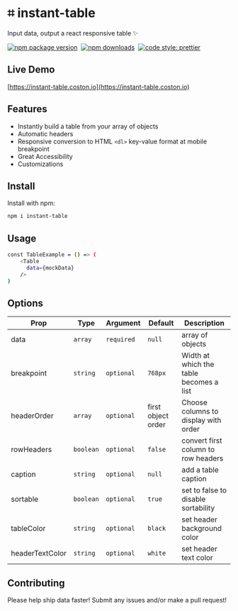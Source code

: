 # ⌗ instant-table
Input data, output a react responsive table ✨

[![npm package version](https://badge.fury.io/js/instant-table.svg)](https://www.npmjs.com/package/instant-table)&nbsp;
[![npm downloads](https://img.shields.io/npm/dm/instant-table.svg)](https://www.npmjs.com/package/instant-table)&nbsp;
[![code style: prettier](https://img.shields.io/badge/code_style-prettier-ff69b4.svg)](https://prettier.io) 

## Live Demo 
[https://instant-table.coston.io](https://instant-table.coston.io)

## Features
- Instantly build a table from your array of objects
- Automatic headers
- Responsive conversion to HTML `<dl>` key-value format at mobile breakpoint
- Great Accessibility
- Customizations

## Install

Install with npm:
```sh
npm i instant-table
```

## Usage
```sh
const TableExample = () => (
    <Table
      data={mockData}
    />
)
```
## Options

| Prop      | Type      | Argument     | Default | Description                                         |
| --------- | --------- | ------------ | ------- | --------------------------------------------------- |
| data     | `array`  | `required` | `null`  | array of objects             |
| breakpoint       | `string`  | `optional` | `768px`  | Width at which the table becomes a list          |
| headerOrder       | `array`  | `optional` | first object order  | Choose columns to display with order               |
| rowHeaders  | `boolean`  | `optional` | `false`  | convert first column to row headers          |
| caption   | `string`  | `optional` | `null`  | add a table caption                        |
| sortable | `boolean` | `optional` | `true`  | set to false to disable sortability                 |
| tableColor      | `string`  | `optional` | `black`  | set header background color  |
| headerTextColor      | `string`  | `optional` | `white`  | set header text color |


## Contributing

Please help ship data faster! Submit any issues and/or make a pull request!
